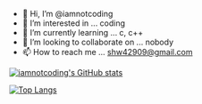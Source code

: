 - 👋 Hi, I’m @iamnotcoding
- 👀 I’m interested in ... coding
- 🌱 I’m currently learning ... c, c++
- 💞️ I’m looking to collaborate on ... nobody
- 📫 How to reach me ... shw42909@gmail.com

<!---
iamnotcoding/iamnotcoding is a ✨ special ✨ repository because its `README.md` (this file) appears on your GitHub profile.
You can click the Preview link to take a look at your changes.
--->

[![iamnotcoding's GitHub stats](https://github-readme-stats.vercel.app/api?username=iamnotcoding&count_private=true&show_icons=true&theme=radical)](https://github.com/iamnotcoding/github-readme-stats)

[![Top Langs](https://github-readme-stats.vercel.app/api/top-langs/?username=iamnotcoding)](https://github.com/iamnotcoding/github-readme-stats)
